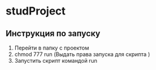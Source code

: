 # studProject
## Инструкция по запуску
1) Перейти в  папку с проектом
2) chmod 777 run (Выдать права запуска для скрипта )
3) Запустить скрипт командой run
